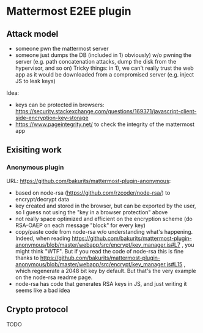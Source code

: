 # Mattermost E2EE plugin

## Attack model

* someone pwn the mattermost server
* someone just dumps the DB (included in 1) obviously) w/o pwning the server (e.g. path concatenation attacks, dump the disk from the hypervisor, and so on)
Tricky things: in 1), we can't really trust the web app as it would be downloaded from a compromised server (e.g. inject JS to leak keys)

Idea:
- keys can be protected in browsers: https://security.stackexchange.com/questions/169371/javascript-client-side-encryption-key-storage
- https://www.pageintegrity.net/ to check the integrity of the mattermost app

## Exisiting work

### Anonymous plugin

URL: https://github.com/bakurits/mattermost-plugin-anonymous:

- based on node-rsa (https://github.com/rzcoder/node-rsa/) to encrypt/decrypt data
- key created and stored in the browser, but can be exported by the user, so I guess not using the "key in a browser protection" above
- not really space optimized and efficient on the encryption scheme (do RSA-OAEP on each message "block" for every key)
- copy/paste code from node-rsa w/o understanding what's happening. Indeed, when reading https://github.com/bakurits/mattermost-plugin-anonymous/blob/master/webapp/src/encrypt/key_manager.js#L7 , you might think "WTF". But if you read the code of node-rsa this is fine thanks to https://github.com/bakurits/mattermost-plugin-anonymous/blob/master/webapp/src/encrypt/key_manager.js#L15 , which regenerate a 2048 bit key by default. But that's the very example on the node-rsa readme page.
- node-rsa has code that generates RSA keys in JS, and just writing it seems like a bad idea

## Crypto protocol  

TODO
